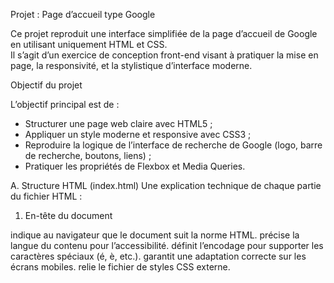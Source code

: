 Projet : Page d’accueil type Google

Ce projet reproduit une interface simplifiée de la page d’accueil de Google en utilisant uniquement HTML et CSS.  
Il s’agit d’un exercice de conception front-end visant à pratiquer la mise en page, la responsivité, et la stylistique d’interface moderne.


Objectif du projet

L’objectif principal est de :
- Structurer une page web claire avec HTML5 ;
- Appliquer un style moderne et responsive avec CSS3 ;
- Reproduire la logique de l’interface de recherche de Google (logo, barre de recherche, boutons, liens) ;
- Pratiquer les propriétés de Flexbox et Media Queries.

A. Structure HTML (index.html)
Une explication technique de chaque partie du fichier HTML :

1. En-tête du document
<!DOCTYPE html>
<html lang="fr">
<head>
    <meta charset="UTF-8">
    <meta name="viewport" content="width=device-width, initial-scale=1.0">
    <link rel="stylesheet" href="style.css" />
    <title>Document</title>
</head>
        
<!DOCTYPE html> indique au navigateur que le document suit la norme HTML.
<html lang="fr"> précise la langue du contenu pour l’accessibilité.
<meta charset="UTF-8"> définit l’encodage pour supporter les caractères spéciaux (é, è, etc.).
<meta name="viewport"> garantit une adaptation correcte sur les écrans mobiles.
<link rel="stylesheet" href="style.css"> relie le fichier de styles CSS externe.
<title> définit le titre affiché dans l’onglet du navigateur.

2️. Corps du projet
<body>
    <section class="main">
        <section class="A">
            <div class="nav">
                <a class="nav_1">Gmail</a>
                <a class="nav_2">Image</a>
            </div>
        </section>
    </section>
</body>
        
Le corps (<body>) contient trois grandes sections logiques :

Section A : Navigation principale (liens Gmail et Images)
Section B : Logo Google, barre de recherche, boutons
Section C : Pied de page avec la localisation et les liens légaux

3. Logo Google et champ de recherche
<div class="logo">
    <p>
        <span class="l_1">G</span>
        <span class="l_2">o</span>
        <span class="l_3">o</span>
        <span class="l_4">g</span>
        <span class="l_5">l</span>
        <span class="l_6">e</span>
    </p>
</div>
        
Chaque lettre du logo est un <span> coloré différemment en CSS pour imiter le logo officiel.

B. Feuille de style CSS (style.css)
Le fichier CSS gère la mise en forme visuelle. Il utilise principalement Flexbox pour l’alignement et la répartition des éléments.

1️. Réinitialisation et corps
* {
    margin: 0;
    padding: 0;
    font-family: Arial, sans-serif;
}
body {
    display: flex;
    flex-direction: column;
    align-items: center;
    min-height: 100vh;
    width: 100%;
}
        
* applique une réinitialisation globale des marges/paddings.
body utilise display:flex et flex-direction:column pour empiler verticalement les sections.
min-height:100vh garantit que le contenu couvre toute la hauteur de l’écran.

2️. Navigation
.A {
    display: flex;
    justify-content: end;
    align-items: end;
}
.nav {
    display: flex;
    gap: 20px;
    color: #70757a;
}
        
.A place le menu en haut à droite avec justify-content:end.
.nav aligne les liens horizontalement et crée un espace de 20px entre eux.

3️. Logo et boutons
.logo { font-size: 120px; font-weight: 800; }
.l_1{color:#4285F4;} .l_2{color:#EA4335;} .l_3{color:#FBBC05;}
.l_4{color:#4285F4;} .l_5{color:#34A853;} .l_6{color:#EA4335;}      
Chaque couleur correspond à une lettre du logo Google.

input {
    width: 900px;
    height: 50px;
    border-radius: 30px;
    border: solid 1px #f1f3f4;
    padding-left: 20px;
    font-size: 25px;
}      
La barre de recherche est un champ de texte large et arrondi, stylisé pour ressembler à celle de Google.

.button_1, .button_2 {
    background-color: #f1f3f4;
    width: 145px;
    height: 30px;
    border-radius: 30px;
    cursor: pointer;
    border: none;
    font-weight: bold;
}       
Ces propriétés créent des boutons ronds avec un effet de survol défini plus bas dans .button :hover.

4️. Responsivité
@media (max-width: 768px) {
    .main { width: 90%; }
    .logo { font-size: 45px; }
    input { width: 280px; }
}
La règle @media adapte la mise en page pour les écrans mobiles en réduisant la taille du logo et de la barre de recherche.



Ce projet démontre la maîtrise des fondations du front-end : structure sémantique HTML, mise en page en Flexbox, et adaptation responsive. Le résultat est une page fidèle à l’interface originale de Google, à la fois simple, esthétique et compatible sur tout appareil.


[Capture_1](./image/Capture_1.png)
[Capture_2](./image/Capture_2.png)
